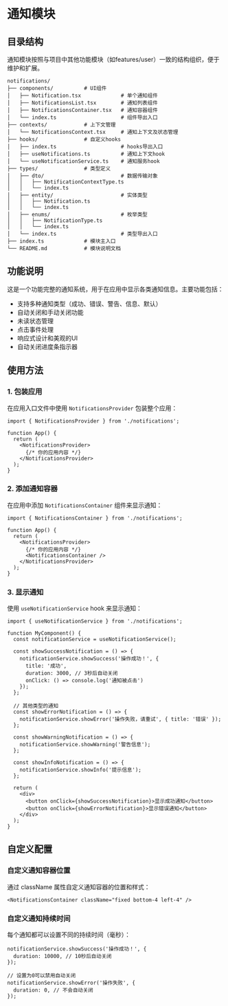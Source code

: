 # 通知模块

## 目录结构

通知模块按照与项目中其他功能模块（如features/user）一致的结构组织，便于维护和扩展。

```
notifications/
├── components/          # UI组件
│   ├── Notification.tsx             # 单个通知组件
│   ├── NotificationsList.tsx        # 通知列表组件
│   ├── NotificationsContainer.tsx   # 通知容器组件
│   └── index.ts                     # 组件导出入口
├── contexts/            # 上下文管理
│   └── NotificationsContext.tsx     # 通知上下文及状态管理
├── hooks/               # 自定义hooks
│   ├── index.ts                     # hooks导出入口
│   ├── useNotifications.ts          # 通知上下文hook
│   └── useNotificationService.ts    # 通知服务hook
├── types/               # 类型定义
│   ├── dto/                         # 数据传输对象
│   │   ├── NotificationContextType.ts
│   │   └── index.ts
│   ├── entity/                      # 实体类型
│   │   ├── Notification.ts
│   │   └── index.ts
│   ├── enums/                       # 枚举类型
│   │   ├── NotificationType.ts
│   │   └── index.ts
│   └── index.ts                     # 类型导出入口
├── index.ts             # 模块主入口
└── README.md            # 模块说明文档
```

## 功能说明

这是一个功能完整的通知系统，用于在应用中显示各类通知信息。主要功能包括：

- 支持多种通知类型（成功、错误、警告、信息、默认）
- 自动关闭和手动关闭功能
- 未读状态管理
- 点击事件处理
- 响应式设计和美观的UI
- 自动关闭进度条指示器

## 使用方法

### 1. 包装应用

在应用入口文件中使用 `NotificationsProvider` 包装整个应用：

```tsx
import { NotificationsProvider } from './notifications';

function App() {
  return (
    <NotificationsProvider>
      {/* 你的应用内容 */}
    </NotificationsProvider>
  );
}
```

### 2. 添加通知容器

在应用中添加 `NotificationsContainer` 组件来显示通知：

```tsx
import { NotificationsContainer } from './notifications';

function App() {
  return (
    <NotificationsProvider>
      {/* 你的应用内容 */}
      <NotificationsContainer />
    </NotificationsProvider>
  );
}
```

### 3. 显示通知

使用 `useNotificationService` hook 来显示通知：

```tsx
import { useNotificationService } from './notifications';

function MyComponent() {
  const notificationService = useNotificationService();

  const showSuccessNotification = () => {
    notificationService.showSuccess('操作成功！', {
      title: '成功',
      duration: 3000, // 3秒后自动关闭
      onClick: () => console.log('通知被点击')
    });
  };

  // 其他类型的通知
  const showErrorNotification = () => {
    notificationService.showError('操作失败，请重试', { title: '错误' });
  };

  const showWarningNotification = () => {
    notificationService.showWarning('警告信息');
  };

  const showInfoNotification = () => {
    notificationService.showInfo('提示信息');
  };

  return (
    <div>
      <button onClick={showSuccessNotification}>显示成功通知</button>
      <button onClick={showErrorNotification}>显示错误通知</button>
    </div>
  );
}
```

## 自定义配置

### 自定义通知容器位置

通过 className 属性自定义通知容器的位置和样式：

```tsx
<NotificationsContainer className="fixed bottom-4 left-4" />
```

### 自定义通知持续时间

每个通知都可以设置不同的持续时间（毫秒）：

```tsx
notificationService.showSuccess('操作成功！', {
  duration: 10000, // 10秒后自动关闭
});

// 设置为0可以禁用自动关闭
notificationService.showError('操作失败', {
  duration: 0, // 不会自动关闭
});
```
